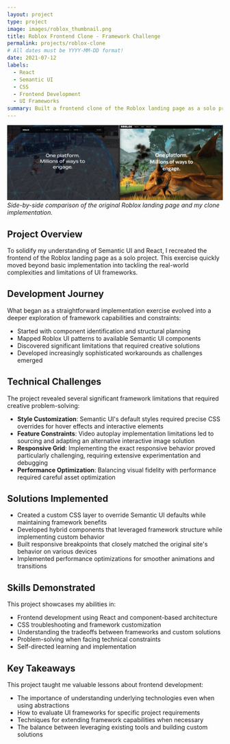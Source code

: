 ```yaml
---
layout: project
type: project
image: images/roblox_thumbnail.png
title: Roblox Frontend Clone - Framework Challenge
permalink: projects/roblox-clone
# All dates must be YYYY-MM-DD format!
date: 2021-07-12
labels:
  - React
  - Semantic UI
  - CSS
  - Frontend Development
  - UI Frameworks
summary: Built a frontend clone of the Roblox landing page as a solo project to strengthen React and Semantic UI skills. What started as simple implementation evolved into a deep dive into framework limitations, requiring creative workarounds for styling customization and responsive design challenges.
---
```


<img class="ui rounded image" src="../images/projects/roblox-clone.png">*Side-by-side comparison of the original Roblox landing page and my clone implementation.*

## Project Overview

To solidify my understanding of Semantic UI and React, I recreated the frontend of the Roblox landing page as a solo project. This exercise quickly moved beyond basic implementation into tackling the real-world complexities and limitations of UI frameworks.

## Development Journey

What began as a straightforward implementation exercise evolved into a deeper exploration of framework capabilities and constraints:
- Started with component identification and structural planning
- Mapped Roblox UI patterns to available Semantic UI components
- Discovered significant limitations that required creative solutions
- Developed increasingly sophisticated workarounds as challenges emerged

## Technical Challenges

The project revealed several significant framework limitations that required creative problem-solving:
- **Style Customization**: Semantic UI's default styles required precise CSS overrides for hover effects and interactive elements
- **Feature Constraints**: Video autoplay implementation limitations led to sourcing and adapting an alternative interactive image solution
- **Responsive Grid**: Implementing the exact responsive behavior proved particularly challenging, requiring extensive experimentation and debugging
- **Performance Optimization**: Balancing visual fidelity with performance required careful asset optimization

## Solutions Implemented

- Created a custom CSS layer to override Semantic UI defaults while maintaining framework benefits
- Developed hybrid components that leveraged framework structure while implementing custom behavior
- Built responsive breakpoints that closely matched the original site's behavior on various devices
- Implemented performance optimizations for smoother animations and transitions

## Skills Demonstrated

This project showcases my abilities in:
- Frontend development using React and component-based architecture
- CSS troubleshooting and framework customization
- Understanding the tradeoffs between frameworks and custom solutions
- Problem-solving when facing technical constraints
- Self-directed learning and implementation

## Key Takeaways

This project taught me valuable lessons about frontend development:
- The importance of understanding underlying technologies even when using abstractions
- How to evaluate UI frameworks for specific project requirements
- Techniques for extending framework capabilities when necessary
- The balance between leveraging existing tools and building custom solutions